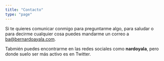 ```yaml
---
title: "Contacto"
type: "page"
---
```


Si te quieres comunicar conmigo para preguntarme algo, para saludar o para decirme cualquier cosa puedes mandarme un correo a ba@bernardoayala.com.

Tabmién puedes encontrarme en las redes sociales como **nardoyala**, pero donde suelo ser más activo es en Twitter.